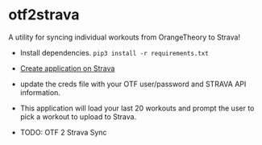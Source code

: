 # otf2strava
A utility for syncing individual workouts from OrangeTheory to Strava!

* Install dependencies. `pip3 install -r requirements.txt`
* [Create application on Strava](https://www.strava.com/settings/api)
* update the creds file with your OTF user/password and STRAVA API information.

* This application will load your last 20 workouts and prompt the user to pick a workout to upload to Strava.  

* TODO: OTF 2 Strava Sync 


